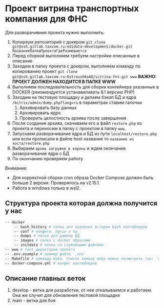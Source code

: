 # Проект витрина транспортных компания для ФНС

Для разворачивния проекта нужно выполнить:
1. Копиреум репозиторий с докером `git clone git@ssh.gitlab.taxcom.ru:edidata-development/docker.git НазваниеПапкиПроектаГдеРазмешается`
2. Перед сборкой выполняем требуем настройки описанные в описание
3. Заходим в папку проекта с докером, выполняем команду по копированию проект `git clone git@ssh.gitlab.taxcom.ru:OstroushkoAO/vitrina-fns.git www`
   **ВАЖНО: ПРОЕКТ ДОЛЖЕН НАХОДИТСЯ В ПАПКЕ WWW**
4. Выполняем последовательность для сборки контейнера указанные в DOCKER (рекомендуется устанавиливать 8.1 версию PHP)
5. Заходим на тестовую площадку и делаем бэкап БД и ядра `/bitrix/admin/dump.php?lang=ru` в параметрах ставим галочки
    1) Архивировать базу данных
    2) Архивировать ядро
    3) Проверить целостность архива после завершения
6. После создание архива, скачиваем его и файл `restore.php` из проекта и переносим в папку с проектом в папку `www`,
7. Запускаем разворачивание ядра и БД из пути `localhost/restore.php` или если прописали в файле host название то `название из хоста/restore.php`
8. Выбираем `архив загружке в корень` и ждем окончание разворачивание ядра с БД
9. По окончанию проверяем работу

Внимание:
- Для корректной сборки cron образа Docker Compose должен быть больше 2 версии. Проверялось на v2.15.1.
- Работа в windows только в wsl2.

## Структура проекта которая должна получится у нас
```bash
-- docker
    -- bash_history # папка для хранения истории bash контейнеров
    -- conf # конфиги. ngnix и пр.
    -- dumps # папка для дампов БД
    -- images # папка с docker образами
    -- initdata # папка со служебными файлами
-- www # root директория проекта
-- .env.example # пример файла `.env`
-- Makefile # команды make. Список команд make можно посмотреть так: `make` или `make help`
-- docker-compose.yml # конфиг контейнеров
```

## Описание главных веток
1. develop - ветка для разработки, от нее откалываемся и работаем. Она же случит для обновления тестовой площадке
2. main - ветка для боя 
